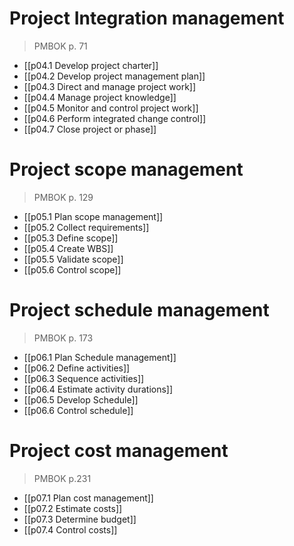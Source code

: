 # Project Integration management
>PMBOK p. 71

* [[p04.1 Develop project charter]]
* [[p04.2 Develop project management plan]]
* [[p04.3 Direct and manage project work]]
* [[p04.4 Manage project knowledge]]
* [[p04.5 Monitor and control project work]]
* [[p04.6 Perform integrated change control]]
* [[p04.7 Close project or phase]]

# Project scope management
>PMBOK p. 129

* [[p05.1 Plan scope management]]
* [[p05.2 Collect requirements]]
* [[p05.3 Define scope]]
* [[p05.4 Create WBS]]
* [[p05.5 Validate scope]]
* [[p05.6 Control scope]]

# Project schedule management
>PMBOK p. 173
>
* [[p06.1 Plan Schedule management]]
* [[p06.2 Define activities]]
* [[p06.3 Sequence activities]]
* [[p06.4 Estimate activity durations]]
* [[p06.5 Develop Schedule]]
* [[p06.6 Control schedule]]


# Project cost management
> PMBOK p.231

* [[p07.1 Plan cost management]]
* [[p07.2 Estimate costs]]
* [[p07.3 Determine budget]]
* [[p07.4 Control costs]]

